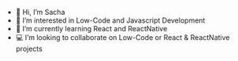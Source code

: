 - 👋 Hi, I’m Sacha
- 👀 I’m interested in Low-Code and Javascript Development
- 🌱 I’m currently learning React and ReactNative
- 💻 I’m looking to collaborate on Low-Code or React & ReactNative projects

<!---
y4zy4z/y4zy4z is a ✨ special ✨ repository because its `README.md` (this file) appears on your GitHub profile.
You can click the Preview link to take a look at your changes.
--->

